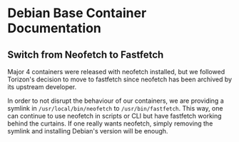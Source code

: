 # Debian Base Container Documentation

## Switch from Neofetch to Fastfetch

Major 4 containers were released with neofetch installed, but we followed
Torizon's decision to move to fastfetch since neofetch has been archived by its
upstream developer.

In order to not disrupt the behaviour of our containers, we are providing a
symlink in `/usr/local/bin/neofetch` to `/usr/bin/fastfetch`. This way, one can
continue to use neofetch in scripts or CLI but have fastfetch working behind
the curtains. If one really wants neofetch, simply removing the symlink
and installing Debian's version will be enough.
